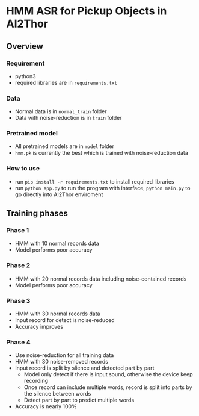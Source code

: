 # HMM ASR for Pickup Objects in AI2Thor

## Overview
### Requirement
  * python3
  * required libraries are in `requirements.txt`

### Data
  * Normal data is in `normal_train` folder
  * Data with noise-reduction is in `train` folder

### Pretrained model
  * All pretrained models are in `model` folder  
  * `hmm.pk` is currently the best which is trained with noise-reduction data

### How to use
  * run ```pip install -r requirements.txt``` to install required libraries
  * run ```python app.py``` to run the program with interface, ```python main.py``` to go directly into AI2Thor enviroment

## Training phases
### Phase 1
  * HMM with 10 normal records data
  * Model performs poor accuracy

### Phase 2
  * HMM with 20 normal records data including noise-contained records
  * Model performs poor accuracy

### Phase 3
  * HMM with 30 normal records data
  * Input record for detect is noise-reduced
  * Accuracy improves

### Phase 4
  * Use noise-reduction for all training data
  * HMM with 30 noise-removed records
  * Input record is split by slience and detected part by part
    * Model only detect if there is input sound, otherwise the device keep recording
    * Once record can include multiple words, record is split into parts by the silence between words
    * Detect part by part to predict multiple words
  * Accuracy is nearly 100%